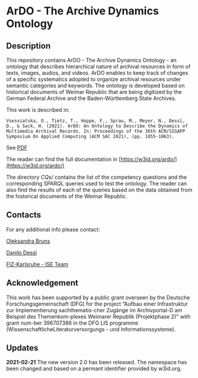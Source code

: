 # ArDO - The Archive Dynamics Ontology

## Description

This repository contains ArDO - The Archive Dynamics Ontology - an ontology that describes hierarchical nature of archival resources in form of texts, images, audios, and videos. ArDO enables to keep track of changes of a specific systematics adopted to organize archival resources under semantic categories and keywords. The ontology is developed based on historical documents of Weimar Republic that are being digitized by the German Federal Archive and the Baden-Württemberg State Archives.

This work is described in:

```
Vsesviatska, O., Tietz, T., Hoppe, F., Sprau, M., Meyer, N., Dessì, D., & Sack, H. (2021). ArDO: An Ontology to Describe the Dynamics of Multimedia Archival Records. In: Proceedings of the 36th ACM/SIGAPP Symposium On Applied Computing (ACM SAC 2021), (pp. 1855-1863). 
```
See [PDF](https://www.fiz-karlsruhe.de/sites/default/files/FIZ/Dokumente/Forschung/ISE/Publications/2021-Vsesviatska-Tietz-Hoppe-Dessi-Sack-ArDO-An-Ontology-to-Describe-the.pdf)

The reader can find the full documentation in [https://w3id.org/ardo/](https://w3id.org/ardo/)

The directory *CQs/* contains the list of the competency questions and the corresponding SPARQL queries used to test the ontology. The reader can also find the results of each of the queries based on the data obtained from the historical documents of the Weimar Republic. 


## Contacts

For any additional info please contact: 

[Oleksandra Bruns](mailto:oleksandra.bruns@fiz-karlsruhe.de)

[Danilo Dessì](mailto:danilo.dessi@fiz-karlsruhe.de)


[FIZ-Karlsruhe - ISE Team](https://www.fiz-karlsruhe.de/en/forschung/information-service-engineering#staff)

## Acknowledgement

This work has been supported by a public grant overseen by the Deutsche Forschungsgemeinschaft (DFG) for the project “Aufbau einer Infrastruktur zur Implementierung sachthematis-cher Zugänge im Archivportal-D am Beispiel des Themenkom-plexes Weimarer Republik (Projektphase 2)" with grant num-ber 396707386 in the DFG LIS programme (WissenschaftlicheLiteraturversorgungs - und Informationssysteme).

## Updates

**2021-02-21** The new version 2.0 has been released. The namespace has been changed and based on a permant identifier provided by w3id.org.
